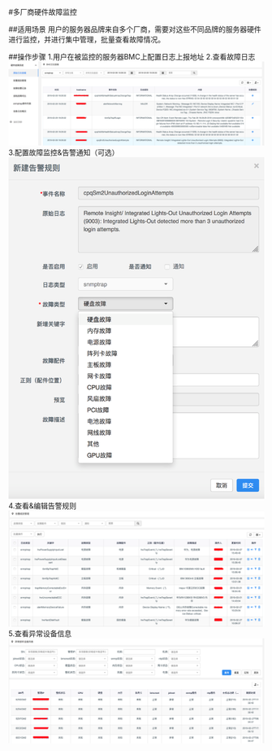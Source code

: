 ﻿#多厂商硬件故障监控

##适用场景
用户的服务器品牌来自多个厂商，需要对这些不同品牌的服务器硬件进行监控，并进行集中管理，批量查看故障情况。

##操作步骤
1.用户在被监控的服务器BMC上配置日志上报地址
2.查看故障日志
![故障日志](../../../../image/AIDC/Server-and-Network-Monitor-Service/Auto-Collect-2.png)
3.配置故障监控&告警通知（可选）
![界面](../../../../image/AIDC/Server-and-Network-Monitor-Service/Auto-Collect-3.png)
4.查看&编辑告警规则
![规则](../../../../image/AIDC/Server-and-Network-Monitor-Service/Auto-Collect-4.png)
5.查看异常设备信息
![异常设备信息展示](../../../../image/AIDC/Server-and-Network-Monitor-Service/Auto-Collect-5.png)
